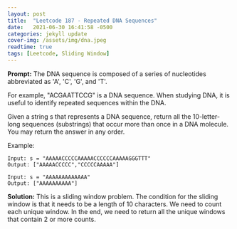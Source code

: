 ```yaml
---
layout: post
title:  "Leetcode 187 - Repeated DNA Sequences"
date:   2021-06-30 16:41:58 -0500
categories: jekyll update
cover-img: /assets/img/dna.jpeg
readtime: true
tags: [Leetcode, Sliding Window]
---
```

**Prompt:** The DNA sequence is composed of a series of nucleotides abbreviated as 'A', 'C', 'G', and 'T'.

For example, "ACGAATTCCG" is a DNA sequence.
When studying DNA, it is useful to identify repeated sequences within the DNA.

Given a string s that represents a DNA sequence, return all the 10-letter-long sequences (substrings) that occur more than once in a DNA molecule. You may return the answer in any order.

Example:
~~~
Input: s = "AAAAACCCCCAAAAACCCCCCAAAAAGGGTTT"
Output: ["AAAAACCCCC","CCCCCAAAAA"]
~~~
~~~
Input: s = "AAAAAAAAAAAAA"
Output: ["AAAAAAAAAA"]
~~~

**Solution:** This is a sliding window problem. The condition for the sliding window is that it needs to be a length of 10 characters. We need to count each unique window. In the end, we need to return all the unique windows that contain 2 or more counts. 
